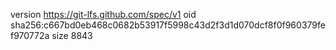 version https://git-lfs.github.com/spec/v1
oid sha256:c667bd0eb468c0682b53917f5998c43d2f3d1d070dcf8f0f960379fef970772a
size 8843

